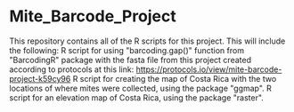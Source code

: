 # Mite_Barcode_Project
This repository contains all of the R scripts for this project.
This will include the following:
R script for using "barcoding.gap()" function from "BarcodingR" package with the fasta file from this project created according to protocols at this link:
  https://protocols.io/view/mite-barcode-project-k59cy96
R script for creating the map of Costa Rica with the two locations of where mites were collected, using the package "ggmap".
R script for an elevation map of Costa Rica, using the package "raster".
